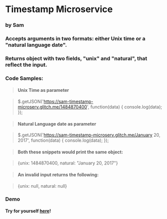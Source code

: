 # Timestamp Microservice
### by Sam
### Accepts arguments in two formats: either Unix time or a "natural language date". 

### Returns object with two fields, "unix" and "natural", that reflect the input. 

### Code Samples:

> #### Unix Time as parameter

> $.getJSON('https://sam-timestamp-microserv.glitch.me/1484870400', function(data) {
  console.log(data);
});
   

> #### Natural Language date as parameter

> $.getJSON('https://sam-timestamp-microserv.glitch.me/January 20, 2017', function(data) {
  console.log(data);
});

> #### Both these snippets would print the same object:

> {unix: 1484870400, natural: "January 20, 2017"}

> #### An invalid input returns the following:

> {unix: null, natural: null}

### Demo

#### Try for yourself [here](https://codepen.io/sefields/pen/WEBMvK)!
